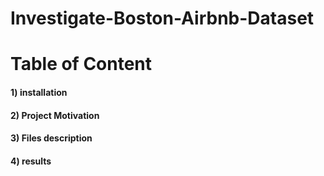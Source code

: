 # Investigate-Boston-Airbnb-Dataset

# Table of Content
#### 1) installation
#### 2) Project Motivation
#### 3) Files description
#### 4) results 


